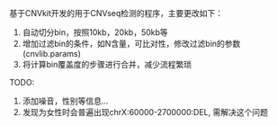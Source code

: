 基于CNVkit开发的用于CNVseq检测的程序，主要更改如下：
  1. 自动切分bin，按照10kb，20kb，50kb等
  2. 增加过滤bin的条件，如N含量，可比对性，修改过滤bin的参数(cnvlib.params)
  3. 将计算bin覆盖度的步骤进行合并，减少流程繁琐


TODO:
  1. 添加噪音，性别等信息...
  2. 发现为女性时会普遍出现chrX:60000-2700000:DEL, 需解决这个问题
